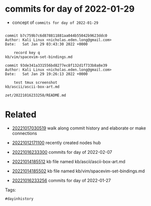 # commits for day of 2022-01-29

- concept of `commits for day of 2022-01-29`

```

commit b7c759b7c6d878811881aa044b55042b9623ddc0
Author: Kali Linux <nicholas.eden.long@gmail.com>
Date:   Sat Jan 29 03:43:30 2022 +0000

    record key q
kb/vim/spacevim-set-bindings.md

commit 93de341a331556bd8277ec8f132d1f733b8a8e39
Author: Kali Linux <nicholas.eden.long@gmail.com>
Date:   Sat Jan 29 19:26:13 2022 +0000

    test tmux screenshot
kb/ascii/ascii-box-art.md
```

` zet/20221016233258/README.md `

# Related

- [20221017030519](/zet/20221017030519/README.md) walk along commit history and elaborate or make connections

- [20221012171100](/zet/20221012171100/README.md) recently created nodes hub
- [20221016233300](/zet/20221016233300/README.md) commits for day of 2022-02-07
- [20221014185512](/zet/20221014185512/README.md) kb file named kb/ascii/ascii-box-art.md
- [20221014185502](/zet/20221014185502/README.md) kb file named kb/vim/spacevim-set-bindings.md
- [20221016233256](/zet/20221016233256/README.md) commits for day of 2022-01-27

Tags:

    #dayinhistory
